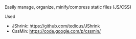 Easily manage, organize, minify/compress static files (JS/CSS)

Used
- JShrink: https://github.com/tedious/JShrink
- CssMin: https://code.google.com/p/cssmin/
